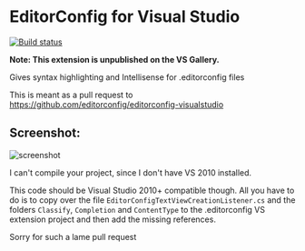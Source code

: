EditorConfig for Visual Studio
============

[![Build status](https://ci.appveyor.com/api/projects/status/27hvb1s209u0a7xp)](https://ci.appveyor.com/project/madskristensen/editorconfig)

**Note: This extension is unpublished on the VS Gallery.**

Gives syntax highlighting and Intellisense for .editorconfig files  

This is meant as a pull request to https://github.com/editorconfig/editorconfig-visualstudio  


## Screenshot:  

![screenshot](https://raw.githubusercontent.com/madskristensen/EditorConfig/master/art/screenshot.png)

I can't compile your project, since I don't have VS 2010 installed.

This code should be Visual Studio 2010+ compatible though. All you have to do 
is to copy over the file `EditorConfigTextViewCreationListener.cs` and the folders `Classify`, `Completion` and `ContentType` to 
the .editorconfig VS extension project and then add the missing references.

Sorry for such a lame pull request
